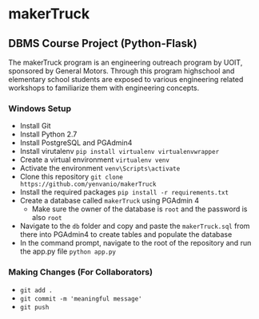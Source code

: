 # makerTruck

## DBMS Course Project (Python-Flask)

The makerTruck program is an engineering outreach program by UOIT, sponsored by General Motors. Through this program highschool and elementary school students are exposed to various engineering related workshops to familiarize them with engineering concepts.

### Windows Setup

- Install Git
- Install Python 2.7
- Install PostgreSQL and PGAdmin4
- Install virutalenv `pip install virtualenv virtualenvwrapper`
- Create a virtual environment `virtualenv venv`
- Activate the environment  `venv\Scripts\activate`
- Clone this repository `git clone https://github.com/yenvanio/makerTruck`
- Install the required packages `pip install -r requirements.txt`
- Create a database called `makerTruck` using PGAdmin 4
  - Make sure the owner of the database is `root` and the password is also `root`
- Navigate to the `db` folder and copy and paste the `makerTruck.sql` from there into PGAdmin4 to create tables and populate the database
- In the command prompt, navigate to the root of the repository and run the app.py file `python app.py`

### Making Changes (For Collaborators)
- `git add .`
- `git commit -m 'meaningful message'`
- `git push`

